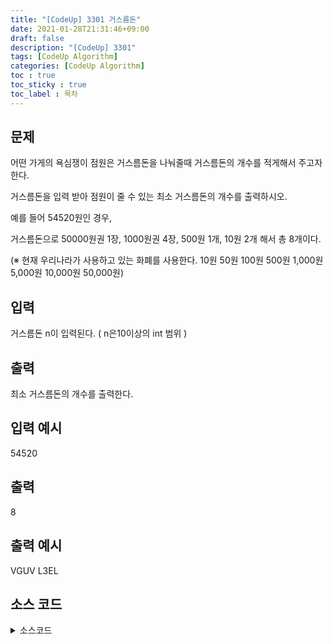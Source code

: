 ```yaml
---
title: "[CodeUp] 3301 거스름돈"
date: 2021-01-28T21:31:46+09:00
draft: false
description: "[CodeUp] 3301"
tags: [CodeUp Algorithm]
categories: [CodeUp Algorithm]
toc : true
toc_sticky : true
toc_label : 목차
---
```

## 문제
어떤 가게의 욕심쟁이 점원은 거스름돈을 나눠줄때 거스름돈의 개수를 적게해서 주고자 한다.

거스름돈을 입력 받아 점원이 줄 수 있는 최소 거스름돈의 개수를 출력하시오.

예를 들어 54520원인 경우,

거스름돈으로 50000원권 1장, 1000원권 4장, 500원 1개, 10원 2개 해서 총 8개이다.

(※ 현재 우리나라가 사용하고 있는 화폐를 사용한다. 10원 50원 100원 500원 1,000원 5,000원 10,000원 50,000원)

## 입력
거스름돈 n이 입력된다. ( n은10이상의  int 범위 )

## 출력
최소 거스름돈의 개수를 출력한다.

## 입력 예시
54520

## 출력
8

## 출력 예시
VGUV
L3EL

## 소스 코드

<details>
<summary>소스코드</summary>
<div markdown="1">

```java
import java.io.BufferedReader;
import java.io.BufferedWriter;
import java.io.IOException;
import java.io.InputStreamReader;
import java.io.OutputStreamWriter;

public class Main{
    public static void main(String[] args)throws IOException{
        BufferedReader br = new BufferedReader(new InputStreamReader(System.in));
        BufferedWriter bw = new BufferedWriter(new OutputStreamWriter(System.out));
        
        int [] cost = {50000, 10000, 5000, 1000, 500, 100, 50, 10};
        int n = Integer.parseInt(br.readLine());
        int total = 0;
        
        for(int i = 0; i<cost.length; i++){
            total += n/cost[i];
            n = n%cost[i];
        }
        bw.write(Integer.toString(total));
        bw.flush();
        bw.close();
        br.close();
    }
}
```
</div>
</details>